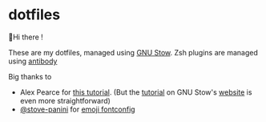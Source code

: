 # dotfiles
👋Hi there !

These are my dotfiles, managed using [GNU Stow](https://www.gnu.org/software/stow/). Zsh plugins are managed using [antibody](https://getantibody.github.io/)

Big thanks to
 - Alex Pearce for [this tutorial](https://alexpearce.me/2016/02/managing-dotfiles-with-stow/). (But the [tutorial](http://brandon.invergo.net/news/2012-05-26-using-gnu-stow-to-manage-your-dotfiles.html) on GNU Stow's [website](https://www.gnu.org/software/stow/) is even more straightforward)
 - [@stove-panini](https://github.com/stove-panini) for [emoji fontconfig](https://github.com/stove-panini/fontconfig-emoji)
